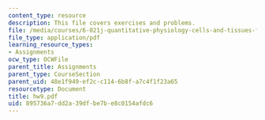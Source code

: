 ```yaml
---
content_type: resource
description: This file covers exercises and problems.
file: /media/courses/6-021j-quantitative-physiology-cells-and-tissues-fall-2004/895736a7dd2a39dfbe7be8c0154afdc6_hw9.pdf
file_type: application/pdf
learning_resource_types:
- Assignments
ocw_type: OCWFile
parent_title: Assignments
parent_type: CourseSection
parent_uid: 48e1f949-ef2c-c114-6b8f-a7c4f1f23a65
resourcetype: Document
title: hw9.pdf
uid: 895736a7-dd2a-39df-be7b-e8c0154afdc6
---
```

